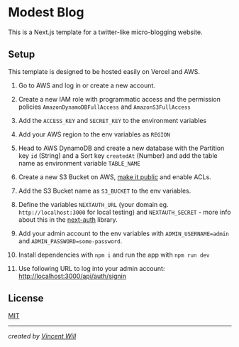 # Modest Blog

This is a Next.js template for a twitter-like micro-blogging website.

## Setup

This template is designed to be hosted easily on Vercel and AWS.

1) Go to AWS and log in or create a new account.

2) Create a new IAM role with programmatic access and the permission policies `AmazonDynamoDBFullAccess` and `AmazonS3FullAccess`

3) Add the `ACCESS_KEY` and `SECRET_KEY` to the environment variables

4) Add your AWS region to the env variables as `REGION`

5) Head to AWS DynamoDB and create a new database with the Partition key `id` (String) and a Sort key `createdAt` (Number) and add the table name as environment variable `TABLE_NAME`

6) Create a new S3 Bucket on AWS, [make it public](https://aws.amazon.com/premiumsupport/knowledge-center/read-access-objects-s3-bucket/) and enable ACLs.

7) Add the S3 Bucket name as `S3_BUCKET` to the env variables.

8) Define the variables `NEXTAUTH_URL` (your domain eg. `http://localhost:3000` for local testing) and `NEXTAUTH_SECRET` - more info about this in the [next-auth](https://next-auth.js.org/getting-started/example) library.

9) Add your admin account to the env variables with `ADMIN_USERNAME=admin` and `ADMIN_PASSWORD=some-password`.

10) Install dependencies with `npm i` and run the app with `npm run dev`

11) Use following URL to log into your admin account: [http://localhost:3000/api/auth/signin](http://localhost:3000/api/auth/signin)


## License
[MIT](https://choosealicense.com/licenses/mit/)


---


*created by [Vincent Will](https://twitter.com/wweb_dev)*